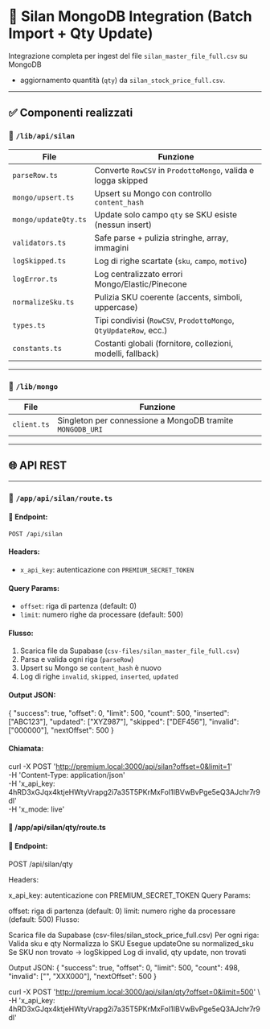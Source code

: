 # 🧱 Silan MongoDB Integration (Batch Import + Qty Update)

Integrazione completa per ingest del file `silan_master_file_full.csv` su MongoDB  
+ aggiornamento quantità (`qty`) da `silan_stock_price_full.csv`.

---

## ✅ Componenti realizzati

### 📁 `/lib/api/silan`
| File | Funzione |
|------|----------|
| `parseRow.ts` | Converte `RowCSV` in `ProdottoMongo`, valida e logga skipped |
| `mongo/upsert.ts` | Upsert su Mongo con controllo `content_hash` |
| `mongo/updateQty.ts` | Update solo campo `qty` se SKU esiste (nessun insert) |
| `validators.ts` | Safe parse + pulizia stringhe, array, immagini |
| `logSkipped.ts` | Log di righe scartate (`sku`, `campo`, `motivo`) |
| `logError.ts` | Log centralizzato errori Mongo/Elastic/Pinecone |
| `normalizeSku.ts` | Pulizia SKU coerente (accents, simboli, uppercase) |
| `types.ts` | Tipi condivisi (`RowCSV`, `ProdottoMongo`, `QtyUpdateRow`, ecc.) |
| `constants.ts` | Costanti globali (fornitore, collezioni, modelli, fallback) |

---

### 📁 `/lib/mongo`
| File | Funzione |
|------|----------|
| `client.ts` | Singleton per connessione a MongoDB tramite `MONGODB_URI` |

---

## 🌐 API REST

---

### 📍 `/app/api/silan/route.ts`

#### 🔄 Endpoint:
`POST /api/silan`

#### Headers:
- `x_api_key`: autenticazione con `PREMIUM_SECRET_TOKEN`

#### Query Params:
- `offset`: riga di partenza (default: 0)
- `limit`: numero righe da processare (default: 500)

#### Flusso:
1. Scarica file da Supabase (`csv-files/silan_master_file_full.csv`)
2. Parsa e valida ogni riga (`parseRow`)
3. Upsert su Mongo se `content_hash` è nuovo
4. Log di righe `invalid`, `skipped`, `inserted`, `updated`

#### Output JSON:
{
  "success": true,
  "offset": 0,
  "limit": 500,
  "count": 500,
  "inserted": ["ABC123"],
  "updated": ["XYZ987"],
  "skipped": ["DEF456"],
  "invalid": ["000000"],
  "nextOffset": 500
}

#### Chiamata:
curl -X POST 'http://premium.local:3000/api/silan?offset=0&limit=1' \
  -H 'Content-Type: application/json' \
  -H 'x_api_key: 4hRD3xGJqx4ktjeHWtyVrapg2i7a35T5PKrMxFoI1IBVwBvPge5eQ3AJchr7r9dl' \
  -H 'x_mode: live'


#### 📍 /app/api/silan/qty/route.ts
#### 🔄 Endpoint:

POST /api/silan/qty

Headers:

x_api_key: autenticazione con PREMIUM_SECRET_TOKEN
Query Params:

offset: riga di partenza (default: 0)
limit: numero righe da processare (default: 500)
Flusso:

Scarica file da Supabase (csv-files/silan_stock_price_full.csv)
Per ogni riga:
Valida sku e qty
Normalizza lo SKU
Esegue updateOne su normalized_sku
Se SKU non trovato → logSkipped
Log di invalid, qty update, non trovati

Output JSON:
{
  "success": true,
  "offset": 0,
  "limit": 500,
  "count": 498,
  "invalid": ["", "XXX000"],
  "nextOffset": 500
}

curl -X POST 'http://premium.local:3000/api/silan/qty?offset=0&limit=500' \\
  -H 'x_api_key: 4hRD3xGJqx4ktjeHWtyVrapg2i7a35T5PKrMxFoI1IBVwBvPge5eQ3AJchr7r9dl'

